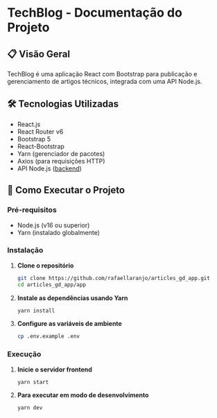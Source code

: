 # TechBlog - Documentação do Projeto

## 📋 Visão Geral
TechBlog é uma aplicação React com Bootstrap para publicação e gerenciamento de artigos técnicos, integrada com uma API Node.js.

## 🛠 Tecnologias Utilizadas
- React.js
- React Router v6
- Bootstrap 5
- React-Bootstrap
- Yarn (gerenciador de pacotes)
- Axios (para requisições HTTP)
- API Node.js ([backend](https://github.com/rafaellaranjo/articles_gd))

## 🚀 Como Executar o Projeto

### Pré-requisitos
- Node.js (v16 ou superior)
- Yarn (instalado globalmente)

### Instalação

1. **Clone o repositório**
   ```bash
   git clone https://github.com/rafaellaranjo/articles_gd_app.git
   cd articles_gd_app/app

2. **Instale as dependências usando Yarn**
   ```bash
   yarn install

3. **Configure as variáveis de ambiente**
   ```bash
   cp .env.example .env

### Execução

1. **Inicie o servidor frontend**
   ```bash
   yarn start

2. **Para executar em modo de desenvolvimento**
   ```bash
   yarn dev

